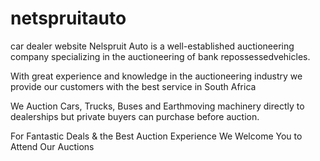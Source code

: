 # netspruitauto
car dealer website
Nelspruit Auto is a well-established auctioneering company specializing in the auctioneering of bank repossessedvehicles.

With great experience and knowledge in the auctioneering industry we provide our customers with the best service in South Africa

We Auction Cars, Trucks, Buses and Earthmoving machinery directly to dealerships but private buyers can purchase before auction.

For Fantastic Deals & the Best Auction Experience We Welcome You to Attend Our Auctions
